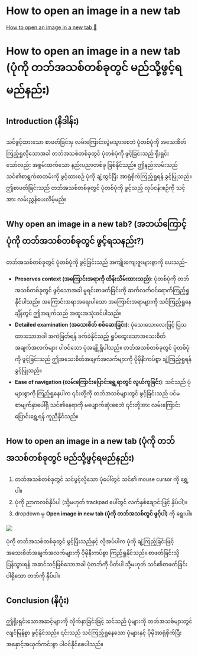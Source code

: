 # How to open an image in a new tab

[How to open an image in a new tab 🔗](https://www.coursera.org/learn/cybersecurity-management-and-compliance/supplement/6yugm/how-to-open-an-image-in-a-new-tab)

# How to open an image in a new tab (ပုံကို တဘ်အသစ်တစ်ခုတွင် မည်သို့ဖွင့်ရမည်နည်း)

## Introduction (နိဒါန်း)

သင်ဖွင့်ထားသော စာဖတ်ခြင်းမှ လမ်းကြောင်းလွဲမသွားစေဘဲ ပုံတစ်ပုံကို အသေးစိတ်ကြည့်ရှုလိုသောအခါ တဘ်အသစ်တစ်ခုတွင် ပုံတစ်ပုံကို ဖွင့်ခြင်းသည် ရိုးရှင်းသော်လည်း အစွမ်းထက်သော နည်းပညာတစ်ခု ဖြစ်နိုင်သည်။ ဤနည်းလမ်းသည် သင်၏စာရွက်စာတမ်းကို ဖွင့်ထားစဉ် ပုံကို ချဲ့ထွင်ပြီး အာရုံစိုက်ကြည့်ရှုရန် ခွင့်ပြုသည်။ ဤစာဖတ်ခြင်းသည် တဘ်အသစ်တစ်ခုတွင် ပုံတစ်ပုံကို ဖွင့်သည့် လုပ်ငန်းစဉ်ကို သင့်အား လမ်းညွှန်ပေးလိမ့်မည်။

## Why open an image in a new tab? (အဘယ်ကြောင့် ပုံကို တဘ်အသစ်တစ်ခုတွင် ဖွင့်ရသနည်း?)

တဘ်အသစ်တစ်ခုတွင် ပုံတစ်ပုံကို ဖွင့်ခြင်းသည် အကျိုးကျေးဇူးများစွာကို ပေးသည်-

- **Preserves context (အကြောင်းအရာကို ထိန်းသိမ်းထားသည်)**: ပုံတစ်ပုံကို တဘ်အသစ်တစ်ခုတွင် ဖွင့်သောအခါ မူရင်းစာဖတ်ခြင်းကို ဆက်လက်ဝင်ရောက်ကြည့်ရှုနိုင်ပါသည်။ အကြောင်းအရာအရေးပါသော အကြောင်းအရာများကို သင်ကြည့်ရှုနေချိန်တွင် ဤအချက်သည် အထူးအသုံးဝင်ပါသည်။
- **Detailed examination (အသေးစိတ် စစ်ဆေးခြင်း)**: ပုံသေးသေးလေးဖြင့် ပြသထားသောအခါ အကဲဖြတ်ရန် ခက်ခဲနိုင်သည့် ရှုပ်ထွေးသောအသေးစိတ်အချက်အလက်များ ပါဝင်သော ပုံအချို့ရှိပါသည်။ တဘ်အသစ်တစ်ခုတွင် ပုံတစ်ပုံကို ဖွင့်ခြင်းသည် ဤအသေးစိတ်အချက်အလက်များကို ပိုမိုနီးကပ်စွာ ချဲ့ကြည့်ရှုရန် ခွင့်ပြုသည်။
- **Ease of navigation (လမ်းကြောင်းပြောင်းရွှေ့ရာတွင် လွယ်ကူခြင်း)**: သင်သည် ပုံများစွာကို ကြည့်ရှုနေပါက ၎င်းတို့ကို တဘ်အသစ်များတွင် ဖွင့်ခြင်းသည် ပင်မစာမျက်နှာပေါ်ရှိ သင်၏နေရာကို မပျောက်ဆုံးစေဘဲ ၎င်းတို့အား လမ်းကြောင်းပြောင်းရွှေ့ရန် ကူညီနိုင်သည်။

## How to open an image in a new tab (ပုံကို တဘ်အသစ်တစ်ခုတွင် မည်သို့ဖွင့်ရမည်နည်း)

1. တဘ်အသစ်တစ်ခုတွင် သင်ဖွင့်လိုသော ပုံပေါ်တွင် သင်၏ mouse cursor ကို ရွှေ့ပါ။
2. ပုံကို ညာကလစ်နှိပ်ပါ (သို့မဟုတ် trackpad ပေါ်တွင် လက်နှစ်ချောင်းဖြင့် နှိပ်ပါ)။
3. dropdown မှ **Open image in new tab (ပုံကို တဘ်အသစ်တွင် ဖွင့်ပါ)** ကို ရွေးပါ။

<img src="https://d3c33hcgiwev3.cloudfront.net/imageAssetProxy.v1/nT7ZOojMTnuPpTMk-OefgA_091c9971e67644ab9dccf42485f3a7e1_image.png?expiry=1744329600000&hmac=nRBSlkqFj9vbyfFHBJGkMXSvh2aZwMIxJnZZGOn2DcI">

ပုံကို တဘ်အသစ်တစ်ခုတွင် ဖွင့်ပြီးသည်နှင့် လိုအပ်ပါက ပုံကို ချဲ့ကြည့်ခြင်းဖြင့် အသေးစိတ်အချက်အလက်များကို ပိုမိုနီးကပ်စွာ ကြည့်ရှုနိုင်သည်။ စာဖတ်ခြင်းသို့ ပြန်သွားရန် အဆင်သင့်ဖြစ်သောအခါ ပုံတဘ်ကို ပိတ်ပါ သို့မဟုတ် သင်၏စာဖတ်ခြင်းပါရှိသော တဘ်ကို နှိပ်ပါ။

## Conclusion (နိဂုံး)

ဤရိုးရှင်းသောအဆင့်များကို လိုက်နာခြင်းဖြင့် သင်သည် ပုံများကို တဘ်အသစ်များတွင် လျင်မြန်စွာ ဖွင့်နိုင်သည်။ ၎င်းသည် သင်ကြည့်ရှုနေသော ပုံများနှင့် ပိုမိုအာရုံစိုက်ပြီး အနှောင့်အယှက်ကင်းစွာ ပါဝင်နိုင်စေပါသည်။

